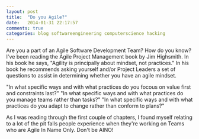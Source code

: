 ```yaml
---
layout: post
title:  "Do you Agile?"
date:   2014-01-31 22:17:57
comments: true
categories: blog softwareengineering computerscience hacking
---
```


Are you a part of an Agile Software Development Team? How do you know? I've been reading the Agile Project Management book by Jim Highsmith. In his book he says, "Agility is principally about mindset, not practices." In his book he recommends asking yourself and/or Project Leaders a set of questions to assist in determining whether you have an agile mindset.

"In what specific ways and with what practices do you focous on value first and constraints last?"
"In what specific ways and with what practices do you manage teams rather than tasks?"
"In what specific ways and with what practices do you adapt to change rather than conform to plans?"

As I was reading through the first couple of chapters, I found myself relating to a lot of the pit falls people experience when they're working on Teams who are Agile In Name Only. Don't be AINO!
